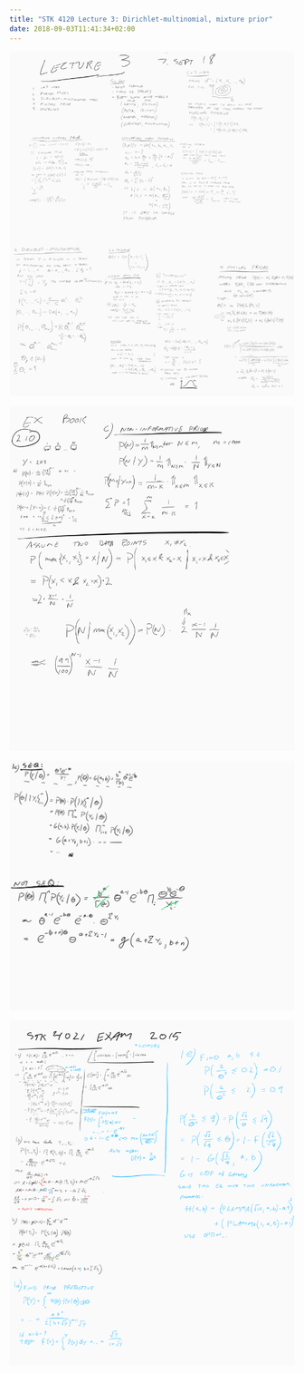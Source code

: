 ```yaml
---
title: "STK 4120 Lecture 3: Dirichlet-multinomial, mixture prior"
date: 2018-09-03T11:41:34+02:00
---
```

![](assets/2018-09-07-STK4120-lecture-d6c29824.png)

![](assets/2018-09-07-STK4120-lecture-991dfa50.png)

![](assets/2018-09-07-STK4120-lecture-0e83487a.png)

![](assets/2018-09-07-STK4120-lecture-92676d5a.png)
